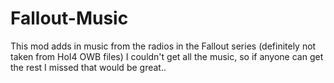 # Fallout-Music
This mod adds in music from the radios in the Fallout series (definitely not taken from HoI4 OWB files) I couldn't get all the music, so if anyone can get the rest I missed that would be great..
